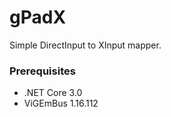 # gPadX
Simple DirectInput to XInput mapper.

### Prerequisites
 - .NET Core 3.0
 - ViGEmBus 1.16.112
